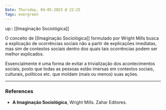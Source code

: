 ```yaml
---
Date: Thursday, 04-05-2023 @ 22:25
Tags: evergreen
---
```

up:: [[Imaginação Sociológica]]

O conceito de [[Imaginação Sociológica]] formulado por Wright Mills busca a explicação de ocorrências sociais não a partir de explicações imediatas, mas sim de contextos sociais dentro dos quais tais ocorrências podem ser melhor explicados.

Essencialmente é uma forma de evitar a trivialização dos acontecimentos sociais, posto que todas as pessoas estão imersas em contextos sociais, culturais, políticos etc. que moldam (mais ou menos) suas ações.


---
### References
- **A Imaginação Sociológica**, Wright Mills. Zahar Editores.
